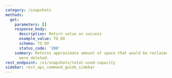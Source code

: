 ```yaml
---
category: /snapshots
methods:
  get:
    parameters: []
    response_body:
      description: Return value on success
      example_value: TO DO
      schema: TO DO
      status_code: '200'
    summary: Returns approximate amount of space that would be reclaimed if all snapshots
      were deleted.
rest_endpoint: /v1/snapshots/total-used-capacity
sidebar: rest_api_command_guide_sidebar
---
```

